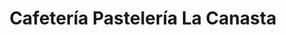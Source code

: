 ---
title: "Cafetería Pastelería La Canasta"
url: /sevilla/cafeteria-pasteleria-la-canasta/
shop: pastelería
---